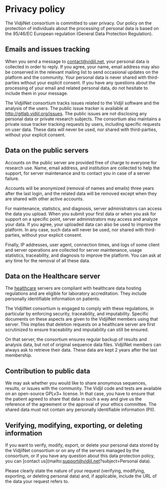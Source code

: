 
# Privacy policy

The VidjiNet consortium is committed to user privacy.
Our policy on the protection of individuals about the processing of personal data
is based on the 95/46/EC European regulation (General Data Protection Regulation).

## Emails and issues tracking

When you send a message to <contact@vidjil.net>, your personal data is collected in order to reply.
If you agree, your name, email address may also be conserved in the relevant mailing list
to send occasional updates on the platform and   the community.
Your personal data is never shared with third-parties without your explicit consent.
If you have any questions about the processing of your email and related personal data,
do not hesitate to include them in your message.

The VidjilNet consortium tracks issues related to the Vidjil software and the analysis of the users.
The public issue tracker is available at  <http://gitlab.vidjil.org/issues>.
The public issues are not disclosing any personal data or private research subjects.
The consortium also maintains a private issue tracker tracking requests by users,
including specific requests on user data.
These data will never be used, nor shared with third-parties, without your explicit consent.


## Data on the public servers

Accounts on the public server are provided free of charge to everyone for research use.
Name, email address, and institution are collected to help the support, for server maintenance
and to contact you in case of a server failure.

Accounts will be anonymized (removal of names and emails) three years after the last login,
and the related data will be removed except when they are shared with other active accounts.

For maintenance, statistics, and diagnosis, server administrators can access the data you upload.
When you submit your first data or when you ask for support on a specific point,
server administrators may access and analyze your data.
If you agree, your uploaded data can also be used to improve the platform.
In any case, such data will never be used, nor shared with third-parties, without your explicit consent.

Finally, IP addresses, user agent, connection times, and logs of some client and server operations are collected
for server maintenance, usage statistics, traceability, and diagnosis to improve the platform.
You can ask at any time for the removal of all these data.


## Data on the Healthcare server

The [healthcare](healthcare.md) servers are compliant with healthcare data hosting regulations
and are eligible for laboratory accreditation. They include personally identifiable information on patients.

The VidjilNet consortium is engaged to comply with these regulations,
in particular by enforcing security, traceability, and imputability.
Specific documents on these aspects are given to the VidjilNet members using that server.
This implies that deletion requests on a healthcare server are first scrutinized
to ensure traceability and imputability can still be ensured.

On that server, the consortium ensures regular backup of results and analysis data,
but not of original sequence data files.
VidjilNet members can always ask to retrieve their data.
These data are kept 2 years after the last membership.

## Contribution to public data

We may ask whether you would like to share anonymous sequences, results, or issues with the community.
The Vidjil code and tests are available on an open-source GPLv3+ license.
In that case, you have to ensure that the patient agreed to share that data
in such a way and give us the reference of the agreement or the approval of your ethics committee.
The shared data must not contain any personally identifiable information (PII).

## Verifying, modifying, exporting, or deleting information

If you want to verify, modify, export, or delete your personal data stored
by the VidjilNet consortium or on any of the servers managed by the consortium,
or if you have any question about this data protection policy,
you can [contact us](mailto:support@vidjil.net?subject=Personal data).

Please clearly state the nature of your request (verifying, modifying, exporting, or deleting personal data)
and, if applicable, include the URL of the data your request refers to.

